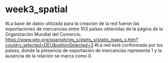 # week3_spatial
#La base de datos utilizada para la creacion de la red fueron las exportaciones de mercancías entre 103 países obtenidas de la página de la Organización Mundial del Comercio.
https://www.wto.org/spanish/res_s/statis_s/statis_maps_s.htm?country_selected=DEU&optionSelected=3
#La red está conformada por los países, donde la presencia de exportación de mercancías representa 1 y la ausencia de la relación se marca como 0.
 
